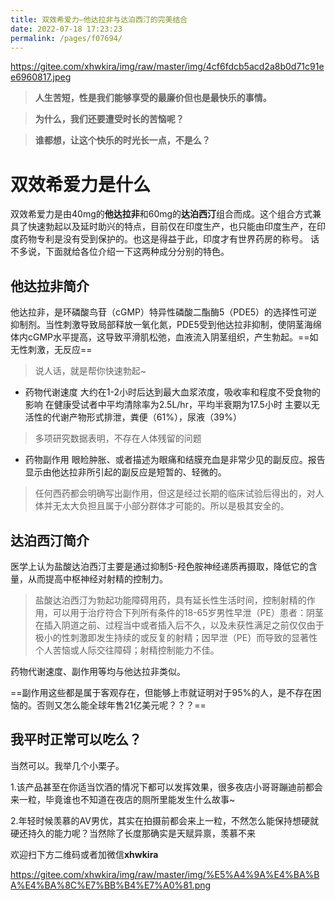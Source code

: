 ```yaml
---
title: 双效希爱力—他达拉非与达泊西汀的完美结合
date: 2022-07-18 17:23:23
permalink: /pages/f07694/
---
```


https://gitee.com/xhwkira/img/raw/master/img/4cf6fdcb5acd2a8b0d71c91ee6960817.jpeg

> **人生苦短，性是我们能够享受的最廉价但也是最快乐的事情。**

>  **为什么，我们还要遭受时长的苦恼呢？**

>  **谁都想，让这个快乐的时光长一点，不是么？**


# 双效希爱力是什么
双效希爱力是由40mg的**他达拉非**和60mg的**达泊西汀**组合而成。这个组合方式兼具了快速勃起以及延时助兴的特点，目前仅在印度生产，也只能由印度生产，在印度药物专利是没有受到保护的。也这是得益于此，印度才有世界药房的称号。
话不多说，下面就给各位介绍一下这两种成分分别的特色。

## 他达拉非简介

他达拉非，是环磷酸鸟苷（cGMP）特异性磷酸二酯酶5（PDE5）的选择性可逆抑制剂。当性刺激导致局部释放一氧化氮，PDE5受到他达拉非抑制，使阴茎海绵体内cGMP水平提高，这导致平滑肌松弛，血液流入阴茎组织，产生勃起。==如无性刺激，无反应==

> 说人话，就是帮你快速勃起~

 - 药物代谢速度
 大约在1-2小时后达到最大血浆浓度，吸收率和程度不受食物的影响
在健康受试者中平均清除率为2.5L/hr，平均半衰期为17.5小时
主要以无活性的代谢产物形式排泄，粪便（61%），尿液（39%）

> 多项研究数据表明，不存在人体残留的问题

 - 药物副作用
 眼睑肿胀、或者描述为眼痛和结膜充血是非常少见的副反应。报告显示由他达拉非所引起的副反应是短暂的、轻微的。
 

> 任何西药都会明确写出副作用，但这是经过长期的临床试验后得出的，对人体并无太大负担且属于小部分群体才可能的。所以是极其安全的。

## 达泊西汀简介

医学上认为盐酸达泊西汀主要是通过抑制5-羟色胺神经递质再摄取，降低它的含量，从而提高中枢神经对射精的控制力。

> 盐酸达泊西汀为勃起功能障碍用药，具有延长性生活时间，控制射精的作用，可以用于治疗符合下列所有条件的18-65岁男性早泄（PE）患者：阴茎在插入阴道之前、过程当中或者插入后不久，以及未获性满足之前仅仅由于极小的性刺激即发生持续的或反复的射精；因早泄（PE）而导致的显著性个人苦恼或人际交往障碍；射精控制能力不佳。

药物代谢速度、副作用等均与他达拉非类似。

==副作用这些都是属于客观存在，但能够上市就证明对于95%的人，是不存在困恼的。否则又怎么能全球年售21亿美元呢？？？==

## 我平时正常可以吃么？

当然可以。我举几个小栗子。

1.该产品甚至在你适当饮酒的情况下都可以发挥效果，很多夜店小哥哥蹦迪前都会来一粒，毕竟谁也不知道在夜店的厕所里能发生什么故事~

2.年轻时候羡慕的AV男优，其实在拍摄前都会来上一粒，不然怎么能保持想硬就硬还持久的能力呢？当然除了长度那确实是天赋异禀，羡慕不来

欢迎扫下方二维码或者加微信**xhwkira**

https://gitee.com/xhwkira/img/raw/master/img/%E5%A4%9A%E4%BA%BA%E4%BA%8C%E7%BB%B4%E7%A0%81.png
